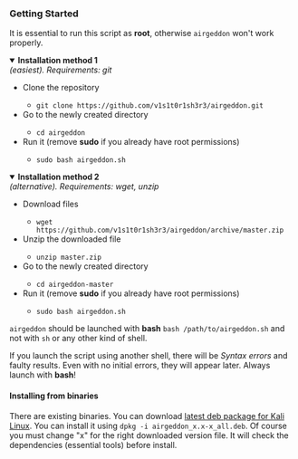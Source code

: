 ### Getting Started

It is essential to run this script as **root**, otherwise `airgeddon` won't work properly.

<details open>
	<summary><strong>Installation method 1</strong></summary>
	<i>(easiest). Requirements: git</i>
	<ul>
		<li>Clone the repository</li>
		<ul>
			<li><code>git clone https://github.com/v1s1t0r1sh3r3/airgeddon.git</code></li>
		</ul>
		<li>Go to the newly created directory</li>
		<ul>
			<li><code>cd airgeddon</code></li>
		</ul>
		<li>Run it (remove <strong>sudo</strong> if you already have root permissions)</li>
		<ul>
			<li><code>sudo bash airgeddon.sh</code></li>
		</ul>
	</ul>
</details>
<details open>
	<summary><strong>Installation method 2</strong></summary>
	<i>(alternative). Requirements: wget, unzip</i>
	<ul>
		<li>Download files</li>
		<ul>
			<li><code>wget https://github.com/v1s1t0r1sh3r3/airgeddon/archive/master.zip</code></li>
		</ul>
		<li>Unzip the downloaded file</li>
		<ul>
			<li><code>unzip master.zip</code></li>
		</ul>
		<li>Go to the newly created directory</li>
		<ul>
			<li><code>cd airgeddon-master</code></li>
		</ul>
		<li>Run it (remove <strong>sudo</strong> if you already have root permissions)</li>
		<ul>
			<li><code>sudo bash airgeddon.sh</code></li>
		</ul>
	</ul>
</details>

`airgeddon` should be launched with **bash** `bash /path/to/airgeddon.sh` and not with `sh` or any other kind of shell. <br/>

If you launch the script using another shell, there will be *Syntax errors* and faulty results.
Even with no initial errors, they will appear later. Always launch with **bash**!

#### Installing from binaries

There are existing binaries. You can download [latest deb package for Kali Linux]. You can install it using `dpkg -i airgeddon_x.x-x_all.deb`. Of course you must change "x" for the right downloaded version file. It will check the dependencies (essential tools) before install.

[latest deb package for Kali Linux]: https://github.com/v1s1t0r1sh3r3/airgeddon/tree/master/binaries/kali
